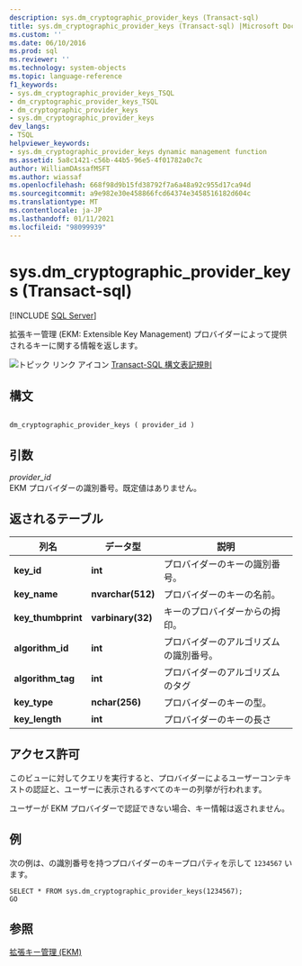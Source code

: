 ```yaml
---
description: sys.dm_cryptographic_provider_keys (Transact-sql)
title: sys.dm_cryptographic_provider_keys (Transact-sql) |Microsoft Docs
ms.custom: ''
ms.date: 06/10/2016
ms.prod: sql
ms.reviewer: ''
ms.technology: system-objects
ms.topic: language-reference
f1_keywords:
- sys.dm_cryptographic_provider_keys_TSQL
- dm_cryptographic_provider_keys_TSQL
- dm_cryptographic_provider_keys
- sys.dm_cryptographic_provider_keys
dev_langs:
- TSQL
helpviewer_keywords:
- sys.dm_cryptographic_provider_keys dynamic management function
ms.assetid: 5a8c1421-c56b-44b5-96e5-4f01782a0c7c
author: WilliamDAssafMSFT
ms.author: wiassaf
ms.openlocfilehash: 668f98d9b15fd38792f7a6a48a92c955d17ca94d
ms.sourcegitcommit: a9e982e30e458866fcd64374e3458516182d604c
ms.translationtype: MT
ms.contentlocale: ja-JP
ms.lasthandoff: 01/11/2021
ms.locfileid: "98099939"
---
```

# <a name="sysdm_cryptographic_provider_keys-transact-sql"></a>sys.dm_cryptographic_provider_keys (Transact-sql)
[!INCLUDE [SQL Server](../../includes/applies-to-version/sqlserver.md)]

  拡張キー管理 (EKM: Extensible Key Management) プロバイダーによって提供されるキーに関する情報を返します。  

 ![トピック リンク アイコン](../../database-engine/configure-windows/media/topic-link.gif "トピック リンク アイコン") [Transact-SQL 構文表記規則](../../t-sql/language-elements/transact-sql-syntax-conventions-transact-sql.md)  
  
## <a name="syntax"></a>構文  
  
```  
  
dm_cryptographic_provider_keys ( provider_id )  
```  
  
## <a name="arguments"></a>引数  
 *provider_id*  
 EKM プロバイダーの識別番号。既定値はありません。  
  
## <a name="tables-returned"></a>返されるテーブル  
  
|列名|データ型|説明|  
|-----------------|---------------|-----------------|  
|**key_id**|**int**|プロバイダーのキーの識別番号。|  
|**key_name**|**nvarchar(512)**|プロバイダーのキーの名前。|  
|**key_thumbprint**|**varbinary(32)**|キーのプロバイダーからの拇印。|  
|**algorithm_id**|**int**|プロバイダーのアルゴリズムの識別番号。|  
|**algorithm_tag**|**int**|プロバイダーのアルゴリズムのタグ|  
|**key_type**|**nchar(256)**|プロバイダーのキーの型。|  
|**key_length**|**int**|プロバイダーのキーの長さ|  
  
## <a name="permissions"></a>アクセス許可  
 このビューに対してクエリを実行すると、プロバイダーによるユーザーコンテキストの認証と、ユーザーに表示されるすべてのキーの列挙が行われます。  
  
 ユーザーが EKM プロバイダーで認証できない場合、キー情報は返されません。  
  
## <a name="examples"></a>例  
 次の例は、の識別番号を持つプロバイダーのキープロパティを示して `1234567` います。  
  
```  
SELECT * FROM sys.dm_cryptographic_provider_keys(1234567);  
GO  
```  
  
## <a name="see-also"></a>参照  
 [拡張キー管理 &#40;EKM&#41;](../../relational-databases/security/encryption/extensible-key-management-ekm.md)  
  
  
